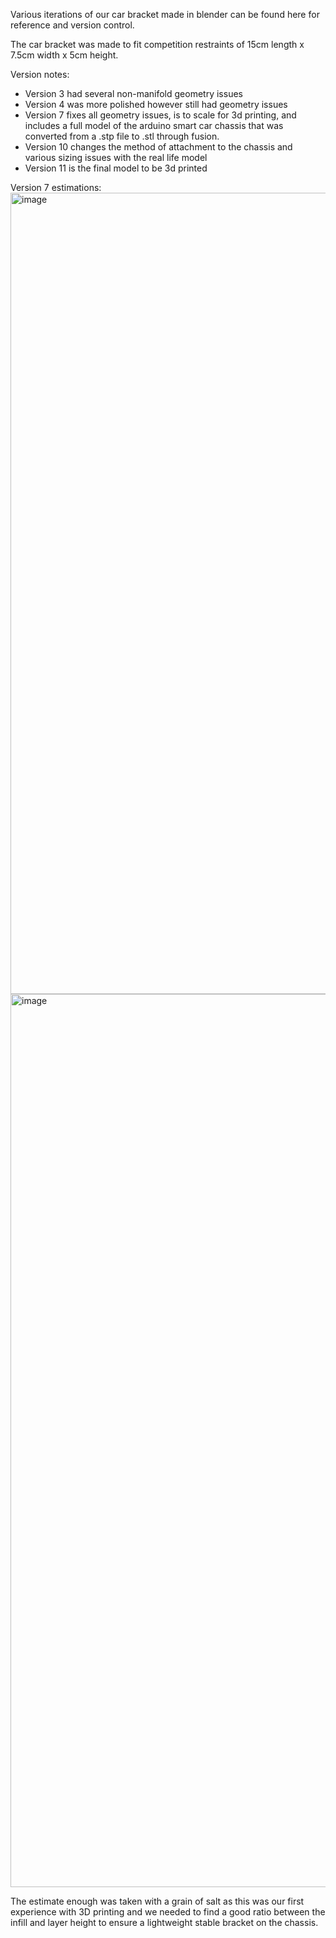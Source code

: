 Various iterations of our car bracket made in blender can be found here for reference and version control.

The car bracket was made to fit competition restraints of 15cm length x 7.5cm width x 5cm height.

Version notes:
- Version 3 had several non-manifold geometry issues
- Version 4 was more polished however still had geometry issues
- Version 7 fixes all geometry issues, is to scale for 3d printing, and includes a full model of the arduino smart car chassis that was converted from a .stp file to .stl through fusion.
- Version 10 changes the method of attachment to the chassis and various sizing issues with the real life model
- Version 11 is the final model to be 3d printed

Version 7 estimations:
<img width="1225" height="1282" alt="image" src="https://github.com/user-attachments/assets/dd64ebc6-a4b9-4924-a4d4-5c138897f39e" />
<img width="995" height="1429" alt="image" src="https://github.com/user-attachments/assets/30d8e07f-74f4-4b78-804f-d45048e63fa0" />

The estimate enough was taken with a grain of salt as this was our first experience with 3D printing and we needed to find a good ratio between the infill and layer height to ensure a lightweight stable bracket on the chassis.

